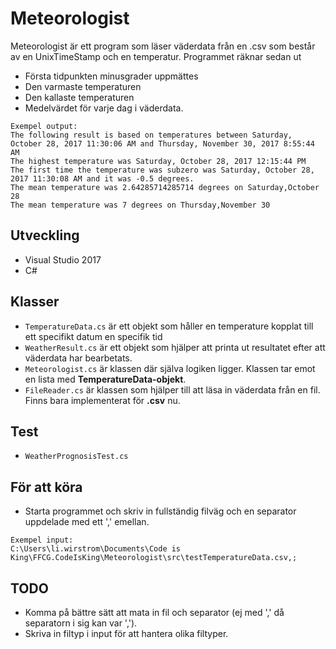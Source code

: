 # Meteorologist

Meteorologist är ett program som läser väderdata från en .csv som består av en UnixTimeStamp och en temperatur. Programmet räknar sedan ut
* Första tidpunkten minusgrader uppmättes
* Den varmaste temperaturen
* Den kallaste temperaturen 
* Medelvärdet för varje dag i väderdata. 

```
Exempel output: 
The following result is based on temperatures between Saturday, October 28, 2017 11:30:06 AM and Thursday, November 30, 2017 8:55:44 AM
The highest temperature was Saturday, October 28, 2017 12:15:44 PM
The first time the temperature was subzero was Saturday, October 28, 2017 11:30:08 AM and it was -0.5 degrees.
The mean temperature was 2.64285714285714 degrees on Saturday,October 28
The mean temperature was 7 degrees on Thursday,November 30
```

## Utveckling
* Visual Studio 2017
* C#

## Klasser
* `TemperatureData.cs` är ett objekt som håller en temperature kopplat till ett specifikt datum en specifik tid
* `WeatherResult.cs` är ett objekt som hjälper att printa ut resultatet efter att väderdata har bearbetats.
* `Meteorologist.cs` är klassen där själva logiken ligger. Klassen tar emot en lista med **TemperatureData-objekt**.
* `FileReader.cs` är klassen som hjälper till att läsa in väderdata från en fil. Finns bara implementerat för **.csv** nu.

## Test
* `WeatherPrognosisTest.cs`

## För att köra
* Starta programmet och skriv in fullständig filväg och en separator uppdelade med ett ',' emellan.
```
Exempel input: 
C:\Users\li.wirstrom\Documents\Code is King\FFCG.CodeIsKing\Meteorologist\src\testTemperatureData.csv,;
```

## TODO
* Komma på bättre sätt att mata in fil och separator (ej med ',' då separatorn i sig kan var ','). 
* Skriva in filtyp i input för att hantera olika filtyper.
